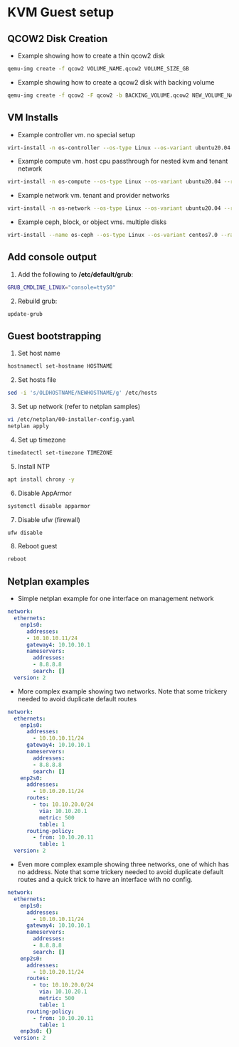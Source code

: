 # KVM Guest setup

## QCOW2 Disk Creation

* Example showing how to create a thin qcow2 disk

```bash
qemu-img create -f qcow2 VOLUME_NAME.qcow2 VOLUME_SIZE_GB
```

* Example showing how to create a qcow2 disk with backing volume

```bash
qemu-img create -f qcow2 -F qcow2 -b BACKING_VOLUME.qcow2 NEW_VOLUME_NAME.qcow2
```

## VM Installs

* Example controller vm. no special setup

```bash
virt-install -n os-controller --os-type Linux --os-variant ubuntu20.04 --ram 8192 --vcpus 2 --import --disk /data/images/os-controller.qcow2 --network bridge:br-mgt --graphics vnc --noautoconsole
```

* Example compute vm. host cpu passthrough for nested kvm and tenant network

```bash
virt-install -n os-compute --os-type Linux --os-variant ubuntu20.04 --ram 16384 --vcpus 2 --cpu host-passthrough --import --disk /data/images/os-compute.qcow2 --network bridge:br-mgt --network bridge:br-tnt --graphics vnc --noautoconsole
```

* Example network vm. tenant and provider networks

```bash
virt-install -n os-network --os-type Linux --os-variant ubuntu20.04 --ram 2048 --vcpus 1 --import --disk /data/images/os-network.qcow2 --network bridge:br-mgt --network bridge:br-tnt --network bridge:br-ext --graphics vnc --noautoconsole
```

* Example ceph, block, or object vms. multiple disks

```bash
virt-install --name os-ceph --os-type Linux --os-variant centos7.0 --ram 4096 --vcpus 1 --import --disk /data/images/os-ceph.qcow2 --disk /data/disks/os-ceph-data1.qcow2 --disk /data/disks/os-ceph-data2.qcow2 --disk /data/disks/os-ceph-data3.qcow2 --disk /data/disks/os-ceph-data4.qcow2 --network bridge:br0 --graphics vnc --noautoconsole
```

## Add console output

1.  Add the following to **/etc/default/grub**:

```bash
GRUB_CMDLINE_LINUX="console=ttyS0"
```

2. Rebuild grub:

```bash
update-grub
```

## Guest bootstrapping

1. Set host name

```bash
hostnamectl set-hostname HOSTNAME
```

2. Set hosts file

```bash
sed -i 's/OLDHOSTNAME/NEWHOSTNAME/g' /etc/hosts
```

3. Set up network (refer to netplan samples)

```bash
vi /etc/netplan/00-installer-config.yaml
netplan apply
```

4. Set up timezone

```bash
timedatectl set-timezone TIMEZONE
```

5. Install NTP

```bash
apt install chrony -y
```

6. Disable AppArmor

```bash
systemctl disable apparmor
```

7. Disable ufw (firewall)

```bash
ufw disable
```

8. Reboot guest

```bash
reboot
```

## Netplan examples

* Simple netplan example for one interface on management network

```yaml
network:
  ethernets:
    enp1s0:
      addresses:
      - 10.10.10.11/24
      gateway4: 10.10.10.1
      nameservers:
        addresses:
        - 8.8.8.8
        search: []
  version: 2
```

* More complex example showing two networks. Note that some trickery needed to avoid duplicate default routes

```yaml
network:
  ethernets:
    enp1s0:
      addresses:
        - 10.10.10.11/24
      gateway4: 10.10.10.1
      nameservers:
        addresses:
        - 8.8.8.8
        search: []
    enp2s0:
      addresses:
        - 10.10.20.11/24
      routes:
        - to: 10.10.20.0/24
          via: 10.10.20.1
          metric: 500
          table: 1
      routing-policy:
        - from: 10.10.20.11
          table: 1
  version: 2
```

* Even more complex example showing three networks, one of which has no address. Note that some trickery needed to avoid duplicate default routes and a quick trick to have an interface with no config.

```yaml
network:
  ethernets:
    enp1s0:
      addresses:
        - 10.10.10.11/24
      gateway4: 10.10.10.1
      nameservers:
        addresses:
        - 8.8.8.8
        search: []
    enp2s0:
      addresses:
        - 10.10.20.11/24
      routes:
        - to: 10.10.20.0/24
          via: 10.10.20.1
          metric: 500
          table: 1
      routing-policy:
        - from: 10.10.20.11
          table: 1
    enp3s0: {}
  version: 2
```